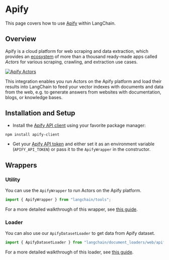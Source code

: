 # Apify

This page covers how to use [Apify](https://apify.com) within LangChain.

## Overview

Apify is a cloud platform for web scraping and data extraction,
which provides an [ecosystem](https://apify.com/store) of more than a thousand
ready-made apps called _Actors_ for various scraping, crawling, and extraction use cases.

[![Apify Actors](/img/ApifyActors.png)](https://apify.com/store)

This integration enables you run Actors on the Apify platform and load their results into LangChain to feed your vector
indexes with documents and data from the web, e.g. to generate answers from websites with documentation,
blogs, or knowledge bases.

## Installation and Setup

- Install the [Apify API client](https://npmjs.com/package/apify-client) using your favorite package manager:

```bash npm2yarn
npm install apify-client
```

- Get your [Apify API token](https://console.apify.com/account/integrations) and either set it as
  an environment variable (`APIFY_API_TOKEN`) or pass it to the `ApifyWrapper` in the constructor.

## Wrappers

### Utility

You can use the `ApifyWrapper` to run Actors on the Apify platform.

```ts
import { ApifyWrapper } from "langchain/tools";
```

For a more detailed walkthrough of this wrapper, see [this guide](../modules/agents/tools/integrations/apify.md).

### Loader

You can also use our `ApifyDatasetLoader` to get data from Apify dataset.

```ts
import { ApifyDatasetLoader } from "langchain/document_loaders/web/apify_dataset";
```

For a more detailed walkthrough of this loader, see [this guide](../modules/indexes/document_loaders/examples/web_loaders/apify_dataset.md).
